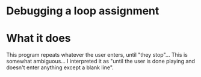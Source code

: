 # Debugging a loop assignment

# What it does
This program repeats whatever the user enters, until "they stop"... This is somewhat ambiguous... I interpreted it as "until the user is done playing and doesn't enter anything except a blank line".